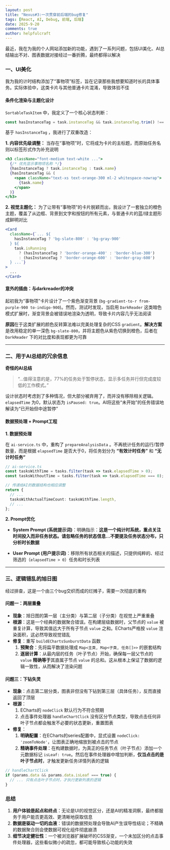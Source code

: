 ```yaml
---
layout: post
title: "Nexus#3:一次贯穿前后端的bug修复"
tags: [React, AI, Debug, 前端, 后端]
date: 2025-9-20
comments: true
author: helpfulcraft
---
```


最近，我在为我的个人网站添加新的功能，遇到了一系列问题，包括UI美化、AI总结输出不对、图表数据对接经过一番折腾，最终都得以解决

### 一、UI美化

我为我的计时结构添加了“事物项”标签，旨在记录那些我想要知道时长的具体事务。实际体验中，这类卡片与其他普通卡片混淆，导致体验不佳

#### 条件化渲染与主题化设计

 `SortableTaskItem` 中，我定义了一个核心状态判断：

```typescript
const hasInstanceTag = task.instanceTag && task.instanceTag.trim() !== '';
```

基于 `hasInstanceTag` ，我进行了双重改造：

**1. 内容优先级调整：** 当存在“事物项”时，它将成为卡片的主标题，而原始任务名则以标签形式作为补充说明

```jsx
<h3 className="font-medium text-white ...">
  {/* 优先显示事物项名称 */}
  {hasInstanceTag ? task.instanceTag : task.name}
  {hasInstanceTag && (
    <span className="text-xs text-orange-300 ml-2 whitespace-nowrap">
      {task.name}
    </span>
  )}
</h3>
```

**2. 视觉主题化：** 为了让带有“事物项”的卡片脱颖而出，我设计了一套独立的橙色主题，覆盖了从边框、背景到文字和按钮的所有元素，与普通卡片的蓝/绿主题形成鲜明对比

```jsx
<Card 
  className={`... ${
    hasInstanceTag ? 'bg-slate-800' : 'bg-gray-900'
  } ${
    task.isRunning 
      ? (hasInstanceTag ? 'border-orange-400' : 'border-blue-300')
      : (hasInstanceTag ? 'border-orange-600' : 'border-gray-600')
  } ...`}
>
  ...
</Card>
```

#### 意外的插曲：与darkreader的冲突

起初我为“事物项”卡片设计了一个紫色渐变背景 (`bg-gradient-to-r from-purple-900 to-indigo-900`)。然而，测试时发现，当启用 `DarkReader` 这类暗色模式扩展时，渐变背景会被错误地渲染为透明，导致卡片内容几乎无法阅读

**原因**在于这类扩展的颜色反转算法难以完美处理复杂的CSS `gradient`。**解决方案**是改用稳定的单一深色 `bg-slate-800`，并将主题色从紫色切换到橙色，后者在 `DarkReader` 下的对比度和表现都更为可靠

---

### 二、用于AI总结的冗余信息

**奇怪的AI总结**

> “...值得注意的是，77%的任务处于暂停状态，显示多任务并行但完成度较低的工作模式。”

设计状态时考虑到了多种情况，但大部分被弃用了，而并没有移除相关逻辑。 `elapsedTime` 为0，默认状态为 `isPaused: true`。AI将这些“未开始”的任务错误地解读为“已开始但中途暂停”

#### 数据预处理 + Prompt工程

**1. 数据预处理**

在 `ai-service.ts` 中，重构了 `prepareAnalysisData` 。不再统计任务的运行/暂停数量，而是根据 `elapsedTime` 是否大于0，将任务划分为 **“有效计时任务”** 和 **“无计时任务”**

```typescript
// ai-service.ts
const tasksWithTime = tasks.filter(task => task.elapsedTime > 0);
const tasksWithoutTime = tasks.filter(task => task.elapsedTime === 0);

// 传递给AI的数据结构也相应调整
return {
  // ...
  tasksWithActualTimeCount: tasksWithTime.length,
  // ...
};
```

**2. Prompt优化**


*   **System Prompt (系统提示词)**：明确指示：**这是一个纯计时系统，重点关注时间投入而非任务状态。请忽略任务的状态信息...不要提及任务状态分布，只分析时长数据**

*   **User Prompt (用户提示词)**：移除所有状态相关的描述，只提供纯粹的、经过筛选的（`elapsedTime > 0`）任务和时长列表

---

### 三、逻辑错乱的旭日图

经过排查，这是一个由三个bug交织而成的烂摊子，需要一次彻底的重构

#### 问题一：两层重叠

*   **现象**：旭日图的第一层（主分类）与第二层（子分类）在视觉上严重重叠
*   **根源**：这是一个经典的数据聚合错误。在构建层级数据时，父节点的 `value` 被重复计算，导致其值远大于所有子节点 `value` 之和。ECharts严格按 `value` 渲染面积，这必然导致视觉错乱
*   **修复**：重写 `buildEChartsSunburstData` 函数
    1.  **预聚合**：先将扁平数据处理成 `Map<主类, Map<子类, 任务[]>>` 的嵌套结构
    2.  **逐层计算**：从最内层的任务（叶子节点）开始，确保每一层父节点的 `value` **精确等于**其直属子节点 `value` 的总和。这从根本上保证了数据的逻辑一致性，从而解决了渲染问题

#### 问题三：下钻失灵

*   **现象**：点击第二层分类，图表非但没有下钻到第三层（具体任务），反而直接返回了顶层
*   **根源**：
    1.  ECharts的 `nodeClick` 默认行为不符合预期
    2.  点击事件处理器 `handleChartClick` 没有区分节点类型，导致点击任何非叶子节点都会触发不必要的状态更新，重置图表
*   **修复**：
    1.  **明确配置**：在ECharts的series配置中，显式设置 `nodeClick: 'zoomToNode'`，让图表正确地缩放到被点击的节点
    2.  **精确事件处理**：在构建数据时，为真正的任务节点（叶子节点）添加一个元数据标记 `isLeaf: true`。然后在事件处理器中增加判断，**仅当点击的是叶子节点时**，才触发更新任务详情列表的逻辑

```typescript
// handleChartClick
if (params.data && params.data.isLeaf === true) {
  // ... 只有点击叶子节点时，才执行更新列表的逻辑
}
```

### 总结

1.  **用户体验是起点和终点**：无论是UI的视觉区分，还是AI的精准洞察，最终都服务于用户能否更高效、更清晰地获取信息
2.  **数据是驱动一切的血液**：错误的数据预处理会导致AI产生误导性结论；不精确的数据聚合则会使数据可视化组件彻底崩溃
3.  **细节决定健壮性**：一个被浏览器扩展破坏的CSS渐变，一个未加区分的点击事件处理器，这些看似微小的疏忽，都可能导致核心功能的失效